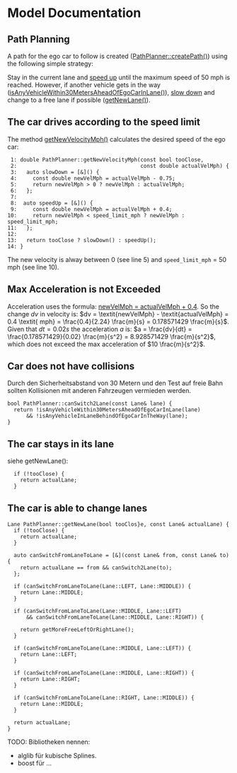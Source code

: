 # Model Documentation


## Path Planning

A path for the ego car to follow is created ([PathPlanner::createPath()](https://github.com/KnollFrank/CarND-Path-Planning-Project/blob/43f9a2e1f6289d8c01256a43bf1e2411dbe2ed4c/src/pathPlanner.h#L89)) using the following simple strategy:

Stay in the current lane and [speed up](https://github.com/KnollFrank/CarND-Path-Planning-Project/blob/c1bd39ef43180098045da42c8c21684c68ab09db/src/pathPlanner.h#L195) until the maximum speed of 50 mph is reached. However, if another vehicle gets in the way ([isAnyVehicleWithin30MetersAheadOfEgoCarInLane()](https://github.com/KnollFrank/CarND-Path-Planning-Project/blob/43f9a2e1f6289d8c01256a43bf1e2411dbe2ed4c/src/pathPlanner.h#L119)), [slow down](https://github.com/KnollFrank/CarND-Path-Planning-Project/blob/c1bd39ef43180098045da42c8c21684c68ab09db/src/pathPlanner.h#L189) and change to a free lane if possible ([getNewLane()](https://github.com/KnollFrank/CarND-Path-Planning-Project/blob/43f9a2e1f6289d8c01256a43bf1e2411dbe2ed4c/src/pathPlanner.h#L258)).


## The car drives according to the speed limit

The method [getNewVelocityMph()](https://github.com/KnollFrank/CarND-Path-Planning-Project/blob/5c5a44cc69410de5ac237e2de1051dd33def927e/src/pathPlanner.h#L187) calculates the desired speed of the ego car:

```
 1: double PathPlanner::getNewVelocityMph(const bool tooClose,
 2:                                       const double actualVelMph) {
 3:   auto slowDown = [&]() {
 4:     const double newVelMph = actualVelMph - 0.75;
 5:     return newVelMph > 0 ? newVelMph : actualVelMph;
 6:   };
 7:
 8:  auto speedUp = [&]() {
 9:     const double newVelMph = actualVelMph + 0.4;
10:     return newVelMph < speed_limit_mph ? newVelMph : speed_limit_mph;
11:   };
12:
13:   return tooClose ? slowDown() : speedUp();
14: }
```

The new velocity is alway between 0 (see line 5) and `speed_limit_mph` = 50 mph (see line 10).

## Max Acceleration is not Exceeded

Acceleration uses the formula: [newVelMph = actualVelMph + 0.4](https://github.com/KnollFrank/CarND-Path-Planning-Project/blob/5c5a44cc69410de5ac237e2de1051dd33def927e/src/pathPlanner.h#L196).
So the change $dv$ in velocity is:
$dv = \textit{newVelMph} - \textit{actualVelMph} = 0.4 \textit{ mph} = \frac{0.4}{2.24} \frac{m}{s} = 0.178571429 \frac{m}{s}$. Given that $dt = 0.02 s$ the acceleration $a$ is:
$a = \frac{dv}{dt} = \frac{0.178571429}{0.02} \frac{m}{s^2} = 8.928571429 \frac{m}{s^2}$, which does not exceed the max acceleration of $10 \frac{m}{s^2}$.

## Car does not have collisions

Durch den Sicherheitsabstand von 30 Metern und den Test auf freie Bahn sollten Kollisionen mit anderen Fahrzeugen vermieden werden.

```
bool PathPlanner::canSwitch2Lane(const Lane& lane) {
  return !isAnyVehicleWithin30MetersAheadOfEgoCarInLane(lane)
      && !isAnyVehicleInLaneBehindOfEgoCarInTheWay(lane);
}
```

## The car stays in its lane
siehe getNewLane():

```
  if (!tooClose) {
    return actualLane;
  }
```

## The car is able to change lanes
```
Lane PathPlanner::getNewLane(bool tooClos}e, const Lane& actualLane) {
  if (!tooClose) {
    return actualLane;
  }

  auto canSwitchFromLaneToLane = [&](const Lane& from, const Lane& to) {
    return actualLane == from && canSwitch2Lane(to);
  };

  if (canSwitchFromLaneToLane(Lane::LEFT, Lane::MIDDLE)) {
    return Lane::MIDDLE;
  }

  if (canSwitchFromLaneToLane(Lane::MIDDLE, Lane::LEFT)
      && canSwitchFromLaneToLane(Lane::MIDDLE, Lane::RIGHT)) {

    return getMoreFreeLeftOrRightLane();
  }

  if (canSwitchFromLaneToLane(Lane::MIDDLE, Lane::LEFT)) {
    return Lane::LEFT;
  }

  if (canSwitchFromLaneToLane(Lane::MIDDLE, Lane::RIGHT)) {
    return Lane::RIGHT;
  }

  if (canSwitchFromLaneToLane(Lane::RIGHT, Lane::MIDDLE)) {
    return Lane::MIDDLE;
  }

  return actualLane;
}

```

TODO: Bibliotheken nennen:
- alglib für kubische Splines.
- boost für ...
